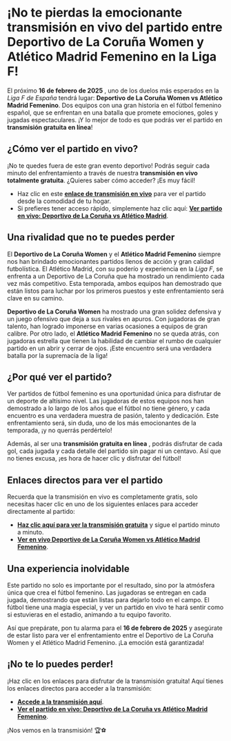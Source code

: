 # ¡No te pierdas la emocionante transmisión en vivo del partido entre Deportivo de La Coruña Women y Atlético Madrid Femenino en la Liga F!

El próximo **16 de febrero de 2025** , uno de los duelos más esperados en la _Liga F de España_ tendrá lugar: **Deportivo de La Coruña Women vs Atlético Madrid Femenino**. Dos equipos con una gran historia en el fútbol femenino español, que se enfrentan en una batalla que promete emociones, goles y jugadas espectaculares. ¡Y lo mejor de todo es que podrás ver el partido en **transmisión gratuita en línea**!

## ¿Cómo ver el partido en vivo?

¡No te quedes fuera de este gran evento deportivo! Podrás seguir cada minuto del enfrentamiento a través de nuestra **transmisión en vivo totalmente gratuita**. ¿Quieres saber cómo acceder? ¡Es muy fácil!

- Haz clic en este **[enlace de transmisión en vivo](https://tinyurl.com/livestreamfreeo?st=Deportivo+de+La+Coru%C3%B1a+Women+vs+Atl%C3%A9tico+Madrid+Femenino&si=gh)** para ver el partido desde la comodidad de tu hogar.
- Si prefieres tener acceso rápido, simplemente haz clic aquí: **[Ver partido en vivo: Deportivo de La Coruña vs Atlético Madrid](https://tinyurl.com/livestreamfreeo?st=Deportivo+de+La+Coru%C3%B1a+Women+vs+Atl%C3%A9tico+Madrid+Femenino&si=gh)**.

## Una rivalidad que no te puedes perder

El **Deportivo de La Coruña Women** y el **Atlético Madrid Femenino** siempre nos han brindado emocionantes partidos llenos de acción y gran calidad futbolística. El Atlético Madrid, con su poderío y experiencia en la _Liga F_, se enfrenta a un Deportivo de La Coruña que ha mostrado un rendimiento cada vez más competitivo. Esta temporada, ambos equipos han demostrado que están listos para luchar por los primeros puestos y este enfrentamiento será clave en su camino.

**Deportivo de La Coruña Women** ha mostrado una gran solidez defensiva y un juego ofensivo que deja a sus rivales en apuros. Con jugadoras de gran talento, han logrado imponerse en varias ocasiones a equipos de gran calibre. Por otro lado, el **Atlético Madrid Femenino** no se queda atrás, con jugadoras estrella que tienen la habilidad de cambiar el rumbo de cualquier partido en un abrir y cerrar de ojos. ¡Este encuentro será una verdadera batalla por la supremacía de la liga!

## ¿Por qué ver el partido?

Ver partidos de fútbol femenino es una oportunidad única para disfrutar de un deporte de altísimo nivel. Las jugadoras de estos equipos nos han demostrado a lo largo de los años que el fútbol no tiene género, y cada encuentro es una verdadera muestra de pasión, talento y dedicación. Este enfrentamiento será, sin duda, uno de los más emocionantes de la temporada, ¡y no querrás perdértelo!

Además, al ser una **transmisión gratuita en línea** , podrás disfrutar de cada gol, cada jugada y cada detalle del partido sin pagar ni un centavo. Así que no tienes excusa, ¡es hora de hacer clic y disfrutar del fútbol!

## Enlaces directos para ver el partido

Recuerda que la transmisión en vivo es completamente gratis, solo necesitas hacer clic en uno de los siguientes enlaces para acceder directamente al partido:

- **[Haz clic aquí para ver la transmisión gratuita](https://tinyurl.com/livestreamfreeo?st=Deportivo+de+La+Coru%C3%B1a+Women+vs+Atl%C3%A9tico+Madrid+Femenino&si=gh)** y sigue el partido minuto a minuto.
- **[Ver en vivo Deportivo de La Coruña Women vs Atlético Madrid Femenino](https://tinyurl.com/livestreamfreeo?st=Deportivo+de+La+Coru%C3%B1a+Women+vs+Atl%C3%A9tico+Madrid+Femenino&si=gh)**.

## Una experiencia inolvidable

Este partido no solo es importante por el resultado, sino por la atmósfera única que crea el fútbol femenino. Las jugadoras se entregan en cada jugada, demostrando que están listas para dejarlo todo en el campo. El fútbol tiene una magia especial, y ver un partido en vivo te hará sentir como si estuvieras en el estadio, animando a tu equipo favorito.

Así que prepárate, pon tu alarma para el **16 de febrero de 2025** y asegúrate de estar listo para ver el enfrentamiento entre el Deportivo de La Coruña Women y el Atlético Madrid Femenino. ¡La emoción está garantizada!

## ¡No te lo puedes perder!

¡Haz clic en los enlaces para disfrutar de la transmisión gratuita! Aquí tienes los enlaces directos para acceder a la transmisión:

- **[Accede a la transmisión aquí](https://tinyurl.com/livestreamfreeo?st=Deportivo+de+La+Coru%C3%B1a+Women+vs+Atl%C3%A9tico+Madrid+Femenino&si=gh)**.
- **[Ver el partido en vivo: Deportivo de La Coruña vs Atlético Madrid Femenino](https://tinyurl.com/livestreamfreeo?st=Deportivo+de+La+Coru%C3%B1a+Women+vs+Atl%C3%A9tico+Madrid+Femenino&si=gh)**.

¡Nos vemos en la transmisión! 🏆⚽
